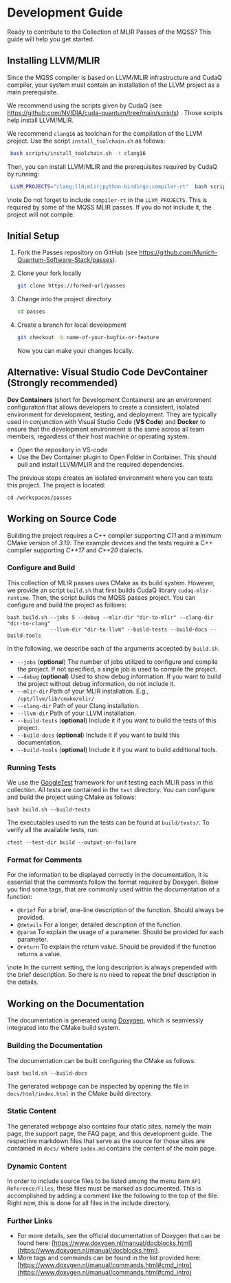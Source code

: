 # Development Guide

<!-- IMPORTANT: Keep the line above as the first line. -->
<!----------------------------------------------------------------------------
Copyright 2024 Munich Quantum Software Stack Project

Licensed under the Apache License, Version 2.0 with LLVM Exceptions (the
"License"); you may not use this file except in compliance with the License.
You may obtain a copy of the License at

https://github.com/Munich-Quantum-Software-Stack/passes/blob/develop/LICENSE

Unless required by applicable law or agreed to in writing, software
distributed under the License is distributed on an "AS IS" BASIS, WITHOUT
WARRANTIES OR CONDITIONS OF ANY KIND, either express or implied. See the
License for the specific language governing permissions and limitations under
the License.

SPDX-License-Identifier: Apache-2.0 WITH LLVM-exception
-------------------------------------------------------------------------- -->

<!-- This file is a static page and included in the CMakeLists.txt file. -->

Ready to contribute to the Collection of MLIR Passes of the MQSS? This guide will help you get
started.

## Installing LLVM/MLIR

Since the MQSS compiler is based on LLVM/MLIR infrastructure and CudaQ compiler, your system must
contain an installation of the LLVM project as a main prerequisite.

We recommend using the scripts given by CudaQ (see
<https://github.com/NVIDIA/cuda-quantum/tree/main/scripts>) . Those scripts help install LLVM/MLIR.

We recommend `clang16` as toolchain for the compilation of the LLVM project. Use the script
`install_toolchain.sh` as follows:

```sh
 bash scripts/install_toolchain.sh -t clang16
```

Then, you can install LLVM/MLIR and the prerequisites required by CudaQ by running:

```sh
 LLVM_PROJECTS="clang;lld;mlir;python-bindings;compiler-rt"  bash scripts/install_prerequisites.sh
```

\note Do not forget to include `compiler-rt` in the `LLVM_PROJECTS`. This is required by some of the
MQSS MLIR passes. If you do not include it, the project will not compile.

## Initial Setup

1. Fork the Passes repository on GitHub (see
   <https://github.com/Munich-Quantum-Software-Stack/passes>).

2. Clone your fork locally

   ```sh
   git clone https://forked-url/passes
   ```

3. Change into the project directory

   ```sh
   cd passes
   ```

4. Create a branch for local development

   ```sh
   git checkout -b name-of-your-bugfix-or-feature
   ```

   Now you can make your changes locally.

## Alternative: Visual Studio Code DevContainer (Strongly recommended)

**Dev Containers** (short for Development Containers) are an environment configuration that allows
developers to create a consistent, isolated environment for development, testing, and deployment.
They are typically used in conjunction with Visual Studio Code (**VS Code**) and **Docker** to
ensure that the development environment is the same across all team members, regardless of their
host machine or operating system.

- Open the repository in VS-code
- Use the Dev Container plugin to Open Folder in Container. This should pull and install LLVM/MLIR
  and the required dependencies.

The previous steps creates an isolated environment where you can tests this project. The project is
located:

```shell
cd /workspaces/passes
```

## Working on Source Code

Building the project requires a C++ compiler supporting _C11_ and a minimum CMake version of _3.19_.
The example devices and the tests require a C++ compiler supporting _C++17_ and _C++20_ dialects.

### Configure and Build

This collection of MLIR passes uses CMake as its build system. However, we provide an script
`build.sh` that first builds CudaQ library `cudaq-mlir-runtime`. Then, the script builds the MQSS
passes project. You can configure and build the project as follows:

```shell
bash build.sh --jobs 5 --debug --mlir-dir "dir-to-mlir" --clang-dir "dir-to-clang"
              --llvm-dir "dir-to-llvm" --build-tests --build-docs --build-tools
```

In the following, we describe each of the arguments accepted by `build.sh`.

- `--jobs` (**optional**) The number of jobs utilized to configure and compile the project. If not
  specified, a single job is used to compile the project.
- `--debug` (**optional**) Used to show debug information. If you want to build the project without
  debug information, do not include it.
- `--mlir-dir` Path of your MLIR installation. E.g., `/opt/llvm/lib/cmake/mlir/`
- `--clang-dir` Path of your Clang installation.
- `--llvm-dir` Path of your LLVM installation.
- `--build-tests` (**optional**) Include it if you want to build the tests of this project.
- `--build-docs` (**optional**) Include it if you want to build this documentation.
- `--build-tools` (**optional**) Include it if you want to build additional tools.

### Running Tests

We use the [GoogleTest](https://google.github.io/googletest/primer.html) framework for unit testing
each MLIR pass in this collection. All tests are contained in the `test` directory. You can
configure and build the project using CMake as follows:

```shell
bash build.sh --build-tests
```

The executables used to run the tests can be found at `build/tests/`. To verify all the available
tests, run:

```shell
ctest --test-dir build --output-on-failure
```

### Format for Comments

For the information to be displayed correctly in the documentation, it is essential that the
comments follow the format required by Doxygen. Below you find some tags, that are commonly used
within the documentation of a function:

- `@brief` For a brief, one-line description of the function. Should always be provided.
- `@details` For a longer, detailed description of the function.
- `@param` To explain the usage of a parameter. Should be provided for each parameter.
- `@return` To explain the return value. Should be provided if the function returns a value.

\note In the current setting, the long description is always prepended with the brief description.
So there is no need to repeat the brief description in the details.

## Working on the Documentation

The documentation is generated using [Doxygen](https://www.doxygen.nl/index.html), which is
seamlessly integrated into the CMake build system.

### Building the Documentation

The documentation can be built configuring the CMake as follows:

```shell
bash build.sh --build-docs
```

The generated webpage can be inspected by opening the file in `docs/html/index.html` in the CMake
build directory.

### Static Content

The generated webpage also contains four static sites, namely the main page, the support page, the
FAQ page, and this development guide. The respective markdown files that serve as the source for
those sites are contained in `docs/` where `index.md` contains the content of the main page.

### Dynamic Content

In order to include source files to be listed among the menu item `API Reference/Files`, these files
must be marked as documented. This is accomplished by adding a comment like the following to the top
of the file. Right now, this is done for all files in the include directory.

### Further Links

- For more details, see the official documentation of Doxygen that can be found here:
  [https://www.doxygen.nl/manual/docblocks.html](https://www.doxygen.nl/manual/docblocks.html).
- More tags and commands can be found in the list provided here:
  [https://www.doxygen.nl/manual/commands.html#cmd_intro](https://www.doxygen.nl/manual/commands.html#cmd_intro)
